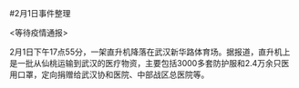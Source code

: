 #2月1日事件整理

<等待疫情通报>

2月1日下午17点55分，一架直升机降落在武汉新华路体育场。据报道，直升机上是一批从仙桃运输到武汉的医疗物资，主要包括3000多套防护服和2.4万余只医用口罩，定向捐赠给武汉协和医院、中部战区总医院等。

